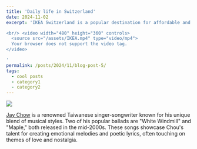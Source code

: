 ```yaml
---
title: 'Daily life in Switzerland'
date: 2024-11-02
excerpt: 'IKEA Switzerland is a popular destination for affordable and stylish home furnishings. Known for its modern Scandinavian designs, the store offers a wide range of products, from furniture to home accessories. Shoppers appreciate the combination of functionality and aesthetics, making it easy to create cozy and practical living spaces. With an emphasis on sustainability, IKEA Switzerland also provides eco-friendly options, appealing to environmentally conscious consumers. The store often hosts workshops and events, fostering a sense of community among customers. Overall, IKEA is a go-to place for anyone looking to enhance their home with innovative designs.

<br/> <video width="480" height="360" controls>
  <source src="/assets/IKEA.mp4" type="video/mp4">
  Your browser does not support the video tag.
</video>

'
permalink: /posts/2024/11/blog-post-5/
tags:
  - cool posts
  - category1
  - category2
---
```



<img src='/images/IKEA1.png'>

[Jay Chow](https://en.wikipedia.org/wiki/Jay_Chou) is a renowned Taiwanese singer-songwriter known for his unique blend of musical styles. Two of his popular ballads are "White Windmill" and "Maple," both released in the mid-2000s. These songs showcase Chou's talent for creating emotional melodies and poetic lyrics, often touching on themes of love and nostalgia.



